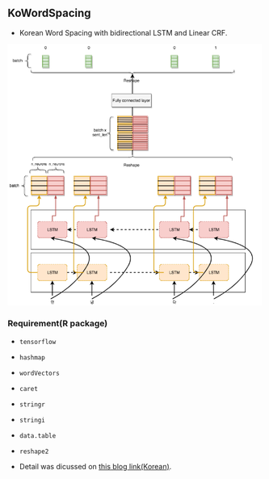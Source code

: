 ## KoWordSpacing

- Korean Word Spacing with bidirectional LSTM and Linear CRF. 


![](lstm.png)

### Requirement(R package) 

- `tensorflow`
- `hashmap`
- `wordVectors`
- `caret`
- `stringr`
- `stringi`
- `data.table`
- `reshape2`


- Detail was dicussed on [this blog link(Korean)](http://freesearch.pe.kr/archives/4617).






